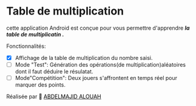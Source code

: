 ### <h1>Table de multiplication</h1> 

cette application 
Android
 est conçue pour vous permettre d'apprendre  ***la table de multiplicatin .*** 

Fonctionnalités: 

- [x] Affichage de la table de multiplication du nombre saisi. 
- [ ] Mode "Test": Génération des opérations(de multiplication)aléatoires dont il faut déduire le résulatat. 
- [ ] Mode"Compétition": Deux jouers s'affrontent en temps réel pour marquer des points.

Réalisée par 📎 <a href="https://github.com/abdelmajid0" style="color: black; text-decoration: underline;text-decoration-style: solid;">ABDELMAJID ALOUAH</a>
